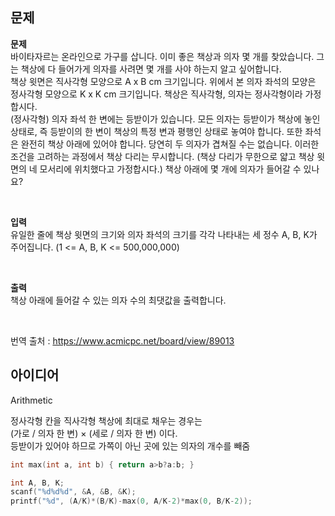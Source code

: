 ## 문제
**문제**  
바이타자르는 온라인으로 가구를 삽니다. 이미 좋은 책상과 의자 몇 개를 찾았습니다. 그는 책상에 다 들어가게 의자를 사려면 몇 개를 사야 하는지 알고 싶어합니다.  
책상 윗면은 직사각형 모양으로 A x B cm 크기입니다. 위에서 본 의자 좌석의 모양은 정사각형 모양으로 K x K cm 크기입니다. 책상은 직사각형, 의자는 정사각형이라 가정합시다.  
(정사각형) 의자 좌석 한 변에는 등받이가 있습니다. 모든 의자는 등받이가 책상에 놓인 상태로, 즉 등받이의 한 변이 책상의 특정 변과 평행인 상태로 놓여야 합니다. 또한 좌석은 완전히 책상 아래에 있어야 합니다. 당연히 두 의자가 겹쳐질 수는 없습니다. 이러한 조건을 고려하는 과정에서 책상 다리는 무시합니다. (책상 다리가 무한으로 얇고 책상 윗면의 네 모서리에 위치했다고 가정합시다.) 책상 아래에 몇 개에 의자가 들어갈 수 있나요?  

<br/>

**입력**  
유일한 줄에 책상 윗면의 크기와 의자 좌석의 크기를 각각 나타내는 세 정수 A, B, K가 주어집니다. (1 <= A, B, K <= 500,000,000)  

<br/>

**출력**  
책상 아래에 들어갈 수 있는 의자 수의 최댓값을 출력합니다.  

<br/>

번역 출처 : https://www.acmicpc.net/board/view/89013

## 아이디어
Arithmetic  
  
정사각형 칸을 직사각형 책상에 최대로 채우는 경우는  
(가로 / 의자 한 변) × (세로 / 의자 한 변) 이다.  
등받이가 있어야 하므로 가쪽이 아닌 곳에 있는 의자의 개수를 빼줌
```c
int max(int a, int b) { return a>b?a:b; }

int A, B, K;
scanf("%d%d%d", &A, &B, &K);
printf("%d", (A/K)*(B/K)-max(0, A/K-2)*max(0, B/K-2));
```

